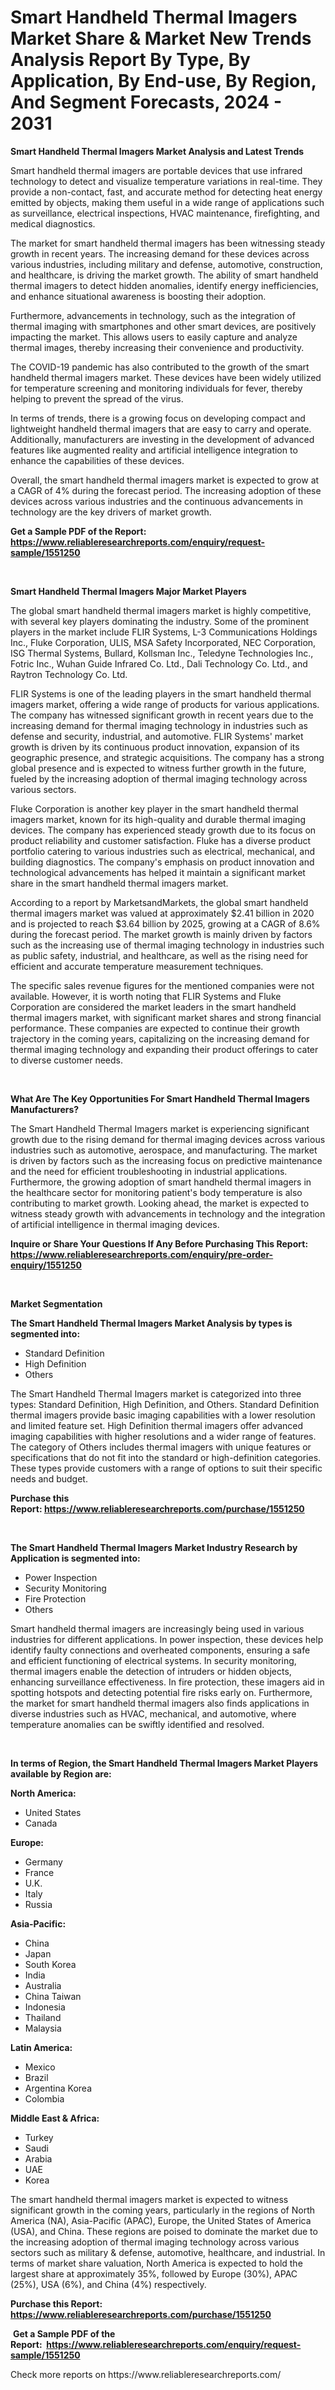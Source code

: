 <p><h1>Smart Handheld Thermal Imagers Market Share & Market New Trends Analysis Report By Type, By Application, By End-use, By Region, And Segment Forecasts, 2024 - 2031</h1></p><p><strong>Smart Handheld Thermal Imagers Market Analysis and Latest Trends</strong></p>
<p><p>Smart handheld thermal imagers are portable devices that use infrared technology to detect and visualize temperature variations in real-time. They provide a non-contact, fast, and accurate method for detecting heat energy emitted by objects, making them useful in a wide range of applications such as surveillance, electrical inspections, HVAC maintenance, firefighting, and medical diagnostics.</p><p>The market for smart handheld thermal imagers has been witnessing steady growth in recent years. The increasing demand for these devices across various industries, including military and defense, automotive, construction, and healthcare, is driving the market growth. The ability of smart handheld thermal imagers to detect hidden anomalies, identify energy inefficiencies, and enhance situational awareness is boosting their adoption.</p><p>Furthermore, advancements in technology, such as the integration of thermal imaging with smartphones and other smart devices, are positively impacting the market. This allows users to easily capture and analyze thermal images, thereby increasing their convenience and productivity.</p><p>The COVID-19 pandemic has also contributed to the growth of the smart handheld thermal imagers market. These devices have been widely utilized for temperature screening and monitoring individuals for fever, thereby helping to prevent the spread of the virus.</p><p>In terms of trends, there is a growing focus on developing compact and lightweight handheld thermal imagers that are easy to carry and operate. Additionally, manufacturers are investing in the development of advanced features like augmented reality and artificial intelligence integration to enhance the capabilities of these devices.</p><p>Overall, the smart handheld thermal imagers market is expected to grow at a CAGR of 4% during the forecast period. The increasing adoption of these devices across various industries and the continuous advancements in technology are the key drivers of market growth.</p></p>
<p><strong>Get a Sample PDF of the Report:&nbsp; <a href="https://www.reliableresearchreports.com/enquiry/request-sample/1551250">https://www.reliableresearchreports.com/enquiry/request-sample/1551250</a></strong></p>
<p>&nbsp;</p>
<p><strong>Smart Handheld Thermal Imagers Major Market Players</strong></p>
<p><p>The global smart handheld thermal imagers market is highly competitive, with several key players dominating the industry. Some of the prominent players in the market include FLIR Systems, L-3 Communications Holdings Inc., Fluke Corporation, ULIS, MSA Safety Incorporated, NEC Corporation, ISG Thermal Systems, Bullard, Kollsman Inc., Teledyne Technologies Inc., Fotric Inc., Wuhan Guide Infrared Co. Ltd., Dali Technology Co. Ltd., and Raytron Technology Co. Ltd.</p><p>FLIR Systems is one of the leading players in the smart handheld thermal imagers market, offering a wide range of products for various applications. The company has witnessed significant growth in recent years due to the increasing demand for thermal imaging technology in industries such as defense and security, industrial, and automotive. FLIR Systems' market growth is driven by its continuous product innovation, expansion of its geographic presence, and strategic acquisitions. The company has a strong global presence and is expected to witness further growth in the future, fueled by the increasing adoption of thermal imaging technology across various sectors.</p><p>Fluke Corporation is another key player in the smart handheld thermal imagers market, known for its high-quality and durable thermal imaging devices. The company has experienced steady growth due to its focus on product reliability and customer satisfaction. Fluke has a diverse product portfolio catering to various industries such as electrical, mechanical, and building diagnostics. The company's emphasis on product innovation and technological advancements has helped it maintain a significant market share in the smart handheld thermal imagers market.</p><p>According to a report by MarketsandMarkets, the global smart handheld thermal imagers market was valued at approximately $2.41 billion in 2020 and is projected to reach $3.64 billion by 2025, growing at a CAGR of 8.6% during the forecast period. The market growth is mainly driven by factors such as the increasing use of thermal imaging technology in industries such as public safety, industrial, and healthcare, as well as the rising need for efficient and accurate temperature measurement techniques.</p><p>The specific sales revenue figures for the mentioned companies were not available. However, it is worth noting that FLIR Systems and Fluke Corporation are considered the market leaders in the smart handheld thermal imagers market, with significant market shares and strong financial performance. These companies are expected to continue their growth trajectory in the coming years, capitalizing on the increasing demand for thermal imaging technology and expanding their product offerings to cater to diverse customer needs.</p></p>
<p>&nbsp;</p>
<p><strong>What Are The Key Opportunities For Smart Handheld Thermal Imagers Manufacturers?</strong></p>
<p><p>The Smart Handheld Thermal Imagers market is experiencing significant growth due to the rising demand for thermal imaging devices across various industries such as automotive, aerospace, and manufacturing. The market is driven by factors such as the increasing focus on predictive maintenance and the need for efficient troubleshooting in industrial applications. Furthermore, the growing adoption of smart handheld thermal imagers in the healthcare sector for monitoring patient's body temperature is also contributing to market growth. Looking ahead, the market is expected to witness steady growth with advancements in technology and the integration of artificial intelligence in thermal imaging devices.</p></p>
<p><strong>Inquire or Share Your Questions If Any Before Purchasing This Report: <a href="https://www.reliableresearchreports.com/enquiry/pre-order-enquiry/1551250">https://www.reliableresearchreports.com/enquiry/pre-order-enquiry/1551250</a></strong></p>
<p>&nbsp;</p>
<p><strong>Market Segmentation</strong></p>
<p><strong>The Smart Handheld Thermal Imagers Market Analysis by types is segmented into:</strong></p>
<p><ul><li>Standard Definition</li><li>High Definition</li><li>Others</li></ul></p>
<p><p>The Smart Handheld Thermal Imagers market is categorized into three types: Standard Definition, High Definition, and Others. Standard Definition thermal imagers provide basic imaging capabilities with a lower resolution and limited feature set. High Definition thermal imagers offer advanced imaging capabilities with higher resolutions and a wider range of features. The category of Others includes thermal imagers with unique features or specifications that do not fit into the standard or high-definition categories. These types provide customers with a range of options to suit their specific needs and budget.</p></p>
<p><strong>Purchase this Report:&nbsp;<a href="https://www.reliableresearchreports.com/purchase/1551250">https://www.reliableresearchreports.com/purchase/1551250</a></strong></p>
<p>&nbsp;</p>
<p><strong>The Smart Handheld Thermal Imagers Market Industry Research by Application is segmented into:</strong></p>
<p><ul><li>Power Inspection</li><li>Security Monitoring</li><li>Fire Protection</li><li>Others</li></ul></p>
<p><p>Smart handheld thermal imagers are increasingly being used in various industries for different applications. In power inspection, these devices help identify faulty connections and overheated components, ensuring a safe and efficient functioning of electrical systems. In security monitoring, thermal imagers enable the detection of intruders or hidden objects, enhancing surveillance effectiveness. In fire protection, these imagers aid in spotting hotspots and detecting potential fire risks early on. Furthermore, the market for smart handheld thermal imagers also finds applications in diverse industries such as HVAC, mechanical, and automotive, where temperature anomalies can be swiftly identified and resolved.</p></p>
<p>&nbsp;</p>
<p><strong>In terms of Region, the Smart Handheld Thermal Imagers Market Players available by Region are:</strong></p>
<p>
    <p> <strong> North America: </strong>
        <ul>
            <li>United States</li>
            <li>Canada</li>
        </ul>
        </p> 
    <p> <strong> Europe: </strong>
        <ul>
            <li>Germany</li>
            <li>France</li>
            <li>U.K.</li>
            <li>Italy</li>
            <li>Russia</li>
        </ul>
        </p> 
    <p> <strong> Asia-Pacific: </strong>
        <ul>
            <li>China</li>
            <li>Japan</li>
            <li>South Korea</li>
            <li>India</li>
            <li>Australia</li>
            <li>China Taiwan</li>
            <li>Indonesia</li>
            <li>Thailand</li>
            <li>Malaysia</li>
        </ul>
        </p> 
    <p> <strong> Latin America: </strong>
        <ul>
            <li>Mexico</li>
            <li>Brazil</li>
            <li>Argentina Korea</li>
            <li>Colombia</li>
        </ul>
        </p> 
    <p> <strong> Middle East & Africa: </strong>
        <ul>
            <li>Turkey</li>
            <li>Saudi</li>
            <li>Arabia</li>
            <li>UAE</li>
            <li>Korea</li>
        </ul>
    </p>
    </p>
<p><p>The smart handheld thermal imagers market is expected to witness significant growth in the coming years, particularly in the regions of North America (NA), Asia-Pacific (APAC), Europe, the United States of America (USA), and China. These regions are poised to dominate the market due to the increasing adoption of thermal imaging technology across various sectors such as military & defense, automotive, healthcare, and industrial. In terms of market share valuation, North America is expected to hold the largest share at approximately 35%, followed by Europe (30%), APAC (25%), USA (6%), and China (4%) respectively.</p></p>
<p><strong>Purchase this Report: <a href="https://www.reliableresearchreports.com/purchase/1551250">https://www.reliableresearchreports.com/purchase/1551250</a></strong></p>
<p>&nbsp;<strong>Get a Sample PDF of the Report:&nbsp;&nbsp;<a href="https://www.reliableresearchreports.com/enquiry/request-sample/1551250">https://www.reliableresearchreports.com/enquiry/request-sample/1551250</a></strong></p>
<p><strong></strong></p>
<p>Check more reports on https://www.reliableresearchreports.com/</p>